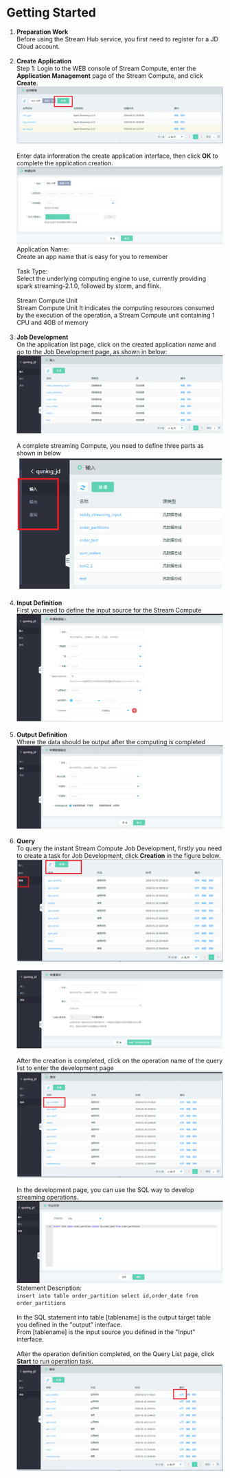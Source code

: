 # Getting Started<br>
1. **Preparation Work**<br>
Before using the Stream Hub service, you first need to register for a JD Cloud account. <br><br>
2. **Create Application**<br>
Step 1: Login to the WEB console of Stream Compute, enter the **Application Management** page of the Stream Compute, and click **Create**. <br>
![sc-002](https://github.com/jdcloudcom/cn/blob/edit/image/Streamcompute/SC-002.png?raw=true)<br><br>
Enter data information the create application interface, then click **OK** to complete the application creation. <br>
![sc-003](https://github.com/jdcloudcom/cn/blob/edit/image/Streamcompute/SC-003.png?raw=true)<br>
Application Name: <br>
Create an app name that is easy for you to remember<br><br>
Task Type: <br>
Select the underlying computing engine to use, currently providing spark streaming-2.1.0, followed by storm, and flink. <br><br>
Stream Compute Unit <br>
Stream Compute Unit It indicates the computing resources consumed by the execution of the operation, a Stream Compute unit containing 1 CPU and 4GB of memory<br><br>
3. **Job Development**<br>
On the application list page, click on the created application name and go to the Job Development page, as shown in below: <br>
![sc-004](https://github.com/jdcloudcom/cn/blob/edit/image/Streamcompute/SC-004.png?raw=true)<br><br>
A complete streaming Compute, you need to define three parts as shown in below<br>
![sc-005](https://github.com/jdcloudcom/cn/blob/edit/image/Streamcompute/SC-005.png?raw=true)<br><br>
4. **Input Definition**<br>
First you need to define the input source for the Stream Compute<br>
![sc-006](https://github.com/jdcloudcom/cn/blob/edit/image/Streamcompute/SC-006.png?raw=true)<br><br>
5. **Output Definition**<br>
Where the data should be output after the computing is completed<br>
![sc-007](https://github.com/jdcloudcom/cn/blob/edit/image/Streamcompute/SC-007.png?raw=true)<br><br>
6. **Query**<br>
To query the instant Stream Compute Job Development, firstly you need to create a task for Job Development, click **Creation** in the figure below. <br>
![sc-008](https://github.com/jdcloudcom/cn/blob/edit/image/Streamcompute/SC-008.png?raw=true)<br><br>
![sc-009](https://github.com/jdcloudcom/cn/blob/edit/image/Streamcompute/SC-009.png?raw=true)<br><br>
After the creation is completed, click on the operation name of the query list to enter the development page<br>
![sc-010](https://github.com/jdcloudcom/cn/blob/edit/image/Streamcompute/SC-010.png?raw=true)<br><br>
In the development page, you can use the SQL way to develop streaming operations. <br>
![sc-011](https://github.com/jdcloudcom/cn/blob/edit/image/Streamcompute/SC-011.png?raw=true)<br>
Statement Description: <br>
`insert into table order_partition select id,order_date from order_partitions`<br><br>
In the SQL statement into table [tablename] is the output target table you defined in the "output" interface. <br>
From [tablename] is the input source you defined in the "Input" interface. <br><br>
After the operation definition completed, on the Query List page, click **Start** to run operation task. <br>
![sc-012](https://github.com/jdcloudcom/cn/blob/edit/image/Streamcompute/SC-012.png?raw=true)<br>
